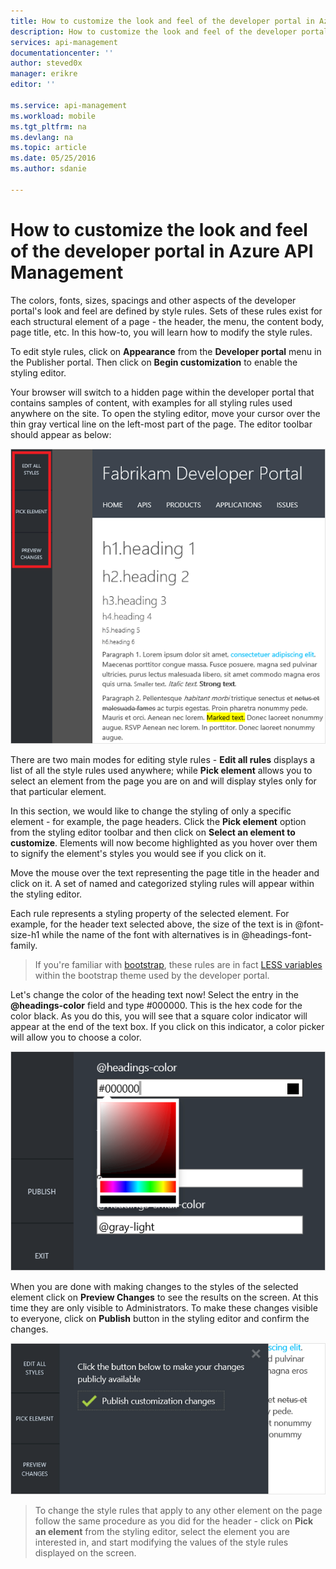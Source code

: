 ```yaml
---
title: How to customize the look and feel of the developer portal in Azure API Management
description: How to customize the look and feel of the developer portal in Azure API Management.
services: api-management
documentationcenter: ''
author: steved0x
manager: erikre
editor: ''

ms.service: api-management
ms.workload: mobile
ms.tgt_pltfrm: na
ms.devlang: na
ms.topic: article
ms.date: 05/25/2016
ms.author: sdanie

---
```

# How to customize the look and feel of the developer portal in Azure API Management
The colors, fonts, sizes, spacings and other aspects of the developer portal's look and feel are defined by style rules. Sets of these rules exist for each structural element of a page - the header, the menu, the content body, page title, etc. In this how-to, you will learn how to modify the style rules.

To edit style rules, click on **Appearance** from the **Developer portal** menu in the Publisher portal. Then click on **Begin customization** to enable the styling editor.

Your browser will switch to a hidden page within the developer portal that contains samples of content, with examples for all styling rules used anywhere on the site. To open the styling editor, move your cursor over the thin gray vertical line on the left-most part of the page. The editor toolbar should appear as below: 

![Customization toolbar](./media/api-management-howto-customize-look-and-feel/api-management-customization-toolbar.png)

There are two main modes for editing style rules - **Edit all rules** displays a list of all the style rules used anywhere; while **Pick element** allows you to select an element from the page you are on and will display styles only for that particular element.

In this section, we would like to change the styling of only a specific element - for example, the page headers. Click the **Pick element** option from the styling editor toolbar and then click on **Select an element to customize**. Elements will now become highlighted as you hover over them to signify the element's styles you would see if you click on it. 

Move the mouse over the text representing the page title in the header and click on it. A set of named and categorized styling rules will appear within the styling editor.

Each rule represents a styling property of the selected element. For example, for the header text selected above, the size of the text is in @font-size-h1 while the name of the font with alternatives is in @headings-font-family.

> If you're familiar with [bootstrap](http://getbootstrap.com/), these rules are in fact [LESS variables](http://getbootstrap.com/css/) within the bootstrap theme used by the developer portal.
> 
> 

Let's change the color of the heading text now! Select the entry in the **@headings-color** field and type #000000. This is the hex code for the color black. As you do this, you will see that a square color indicator will appear at the end of the text box. If you click on this indicator, a color picker will allow you to choose a color.

![Color picker](./media/api-management-howto-customize-look-and-feel/api-management-customization-toolbar-color-picker.png)

When you are done with making changes to the styles of the selected element click on **Preview Changes** to see the results on the screen. At this time they are only visible to Administrators. To make these changes visible to everyone, click on **Publish** button in the styling editor and confirm the changes.

![Publish form](./media/api-management-howto-customize-look-and-feel/api-management-customization-toolbar-publish-form.png)

> To change the style rules that apply to any other element on the page follow the same procedure as you did for the header - click on **Pick an element** from the styling editor, select the element you are interested in, and start modifying the values of the style rules displayed on the screen.
> 
> 

[Next steps]: #next-steps


[api-management-customization-toolbar]: ./media/api-management-howto-customize-look-and-feel/api-management-customization-toolbar.png
[api-management-customization-toolbar-color-picker]: ./media/api-management-howto-customize-look-and-feel/api-management-customization-toolbar-color-picker.png
[api-management-customization-toolbar-publish-form]: ./media/api-management-howto-customize-look-and-feel/api-management-customization-toolbar-publish-form.png
